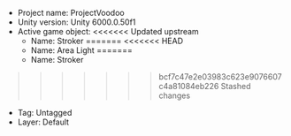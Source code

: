 <!-- UNITY CODE ASSIST INSTRUCTIONS START -->
- Project name: ProjectVoodoo
- Unity version: Unity 6000.0.50f1
- Active game object:
<<<<<<< Updated upstream
  - Name: Stroker
=======
<<<<<<< HEAD
  - Name: Area Light
=======
  - Name: Stroker
>>>>>>> bcf7c47e2e03983c623e9076607c4a81084eb226
>>>>>>> Stashed changes
  - Tag: Untagged
  - Layer: Default
<!-- UNITY CODE ASSIST INSTRUCTIONS END -->
